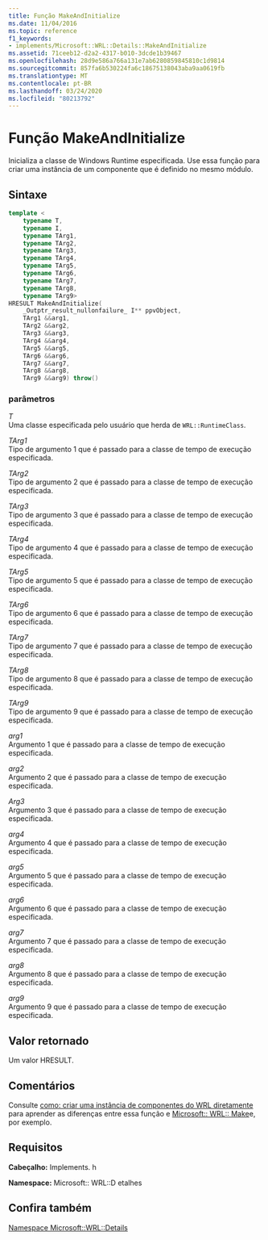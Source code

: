 ```yaml
---
title: Função MakeAndInitialize
ms.date: 11/04/2016
ms.topic: reference
f1_keywords:
- implements/Microsoft::WRL::Details::MakeAndInitialize
ms.assetid: 71ceeb12-d2a2-4317-b010-3dcde1b39467
ms.openlocfilehash: 28d9e586a766a131e7ab6280859845810c1d9814
ms.sourcegitcommit: 857fa6b530224fa6c18675138043aba9aa0619fb
ms.translationtype: MT
ms.contentlocale: pt-BR
ms.lasthandoff: 03/24/2020
ms.locfileid: "80213792"
---
```

# <a name="makeandinitialize-function"></a>Função MakeAndInitialize

Inicializa a classe de Windows Runtime especificada. Use essa função para criar uma instância de um componente que é definido no mesmo módulo.

## <a name="syntax"></a>Sintaxe

```cpp
template <
    typename T,
    typename I,
    typename TArg1,
    typename TArg2,
    typename TArg3,
    typename TArg4,
    typename TArg5,
    typename TArg6,
    typename TArg7,
    typename TArg8,
    typename TArg9>
HRESULT MakeAndInitialize(
    _Outptr_result_nullonfailure_ I** ppvObject,
    TArg1 &&arg1,
    TArg2 &&arg2,
    TArg3 &&arg3,
    TArg4 &&arg4,
    TArg5 &&arg5,
    TArg6 &&arg6,
    TArg7 &&arg7,
    TArg8 &&arg8,
    TArg9 &&arg9) throw()
```

### <a name="parameters"></a>parâmetros

*T*<br/>
Uma classe especificada pelo usuário que herda de `WRL::RuntimeClass`.

*TArg1*<br/>
Tipo de argumento 1 que é passado para a classe de tempo de execução especificada.

*TArg2*<br/>
Tipo de argumento 2 que é passado para a classe de tempo de execução especificada.

*TArg3*<br/>
Tipo de argumento 3 que é passado para a classe de tempo de execução especificada.

*TArg4*<br/>
Tipo de argumento 4 que é passado para a classe de tempo de execução especificada.

*TArg5*<br/>
Tipo de argumento 5 que é passado para a classe de tempo de execução especificada.

*TArg6*<br/>
Tipo de argumento 6 que é passado para a classe de tempo de execução especificada.

*TArg7*<br/>
Tipo de argumento 7 que é passado para a classe de tempo de execução especificada.

*TArg8*<br/>
Tipo de argumento 8 que é passado para a classe de tempo de execução especificada.

*TArg9*<br/>
Tipo de argumento 9 que é passado para a classe de tempo de execução especificada.

*arg1*<br/>
Argumento 1 que é passado para a classe de tempo de execução especificada.

*arg2*<br/>
Argumento 2 que é passado para a classe de tempo de execução especificada.

*Arg3*<br/>
Argumento 3 que é passado para a classe de tempo de execução especificada.

*arg4*<br/>
Argumento 4 que é passado para a classe de tempo de execução especificada.

*arg5*<br/>
Argumento 5 que é passado para a classe de tempo de execução especificada.

*arg6*<br/>
Argumento 6 que é passado para a classe de tempo de execução especificada.

*arg7*<br/>
Argumento 7 que é passado para a classe de tempo de execução especificada.

*arg8*<br/>
Argumento 8 que é passado para a classe de tempo de execução especificada.

*arg9*<br/>
Argumento 9 que é passado para a classe de tempo de execução especificada.

## <a name="return-value"></a>Valor retornado

Um valor HRESULT.

## <a name="remarks"></a>Comentários

Consulte [como: criar uma instância de componentes do WRL diretamente](how-to-instantiate-wrl-components-directly.md) para aprender as diferenças entre essa função e [Microsoft:: WRL:: Make](make-function.md)e, por exemplo.

## <a name="requirements"></a>Requisitos

**Cabeçalho:** Implements. h

**Namespace:** Microsoft:: WRL::D etalhes

## <a name="see-also"></a>Confira também

[Namespace Microsoft::WRL::Details](microsoft-wrl-details-namespace.md)
